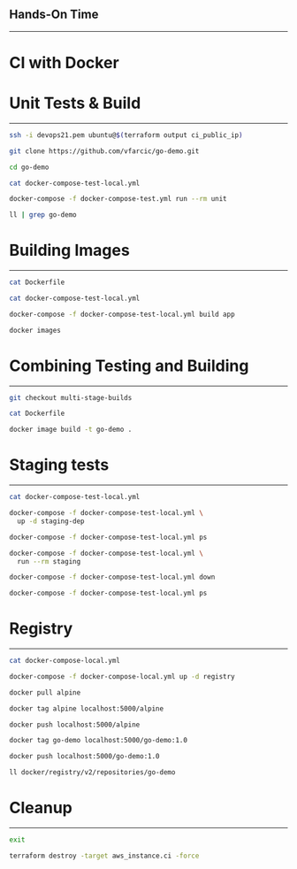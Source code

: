 ## Hands-On Time

---

# CI with Docker


# Unit Tests & Build

---

```bash
ssh -i devops21.pem ubuntu@$(terraform output ci_public_ip)

git clone https://github.com/vfarcic/go-demo.git

cd go-demo

cat docker-compose-test-local.yml

docker-compose -f docker-compose-test.yml run --rm unit

ll | grep go-demo
```


# Building Images

---

```bash
cat Dockerfile

cat docker-compose-test-local.yml

docker-compose -f docker-compose-test-local.yml build app

docker images
```


# Combining Testing and Building

---

```bash
git checkout multi-stage-builds

cat Dockerfile

docker image build -t go-demo .
```


# Staging tests

---

```bash
cat docker-compose-test-local.yml

docker-compose -f docker-compose-test-local.yml \
  up -d staging-dep

docker-compose -f docker-compose-test-local.yml ps

docker-compose -f docker-compose-test-local.yml \
  run --rm staging

docker-compose -f docker-compose-test-local.yml down

docker-compose -f docker-compose-test-local.yml ps
```


# Registry

---

```bash
cat docker-compose-local.yml

docker-compose -f docker-compose-local.yml up -d registry

docker pull alpine

docker tag alpine localhost:5000/alpine

docker push localhost:5000/alpine

docker tag go-demo localhost:5000/go-demo:1.0

docker push localhost:5000/go-demo:1.0

ll docker/registry/v2/repositories/go-demo
```


# Cleanup

---

```bash
exit

terraform destroy -target aws_instance.ci -force
```